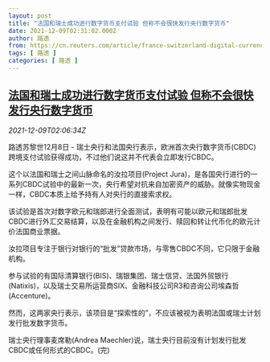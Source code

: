```yaml
---
layout: post
title: "法国和瑞士成功进行数字货币支付试验 但称不会很快发行央行数字货币"
date: 2021-12-09T02:31:02.000Z
author: 路透
from: https://cn.reuters.com/article/france-switzerland-digital-currency-1209-idCNKBS2IO052
tags: [ 路透 ]
categories: [ 路透 ]
---
```

<!--1639017062000-->
[法国和瑞士成功进行数字货币支付试验 但称不会很快发行央行数字货币](https://cn.reuters.com/article/france-switzerland-digital-currency-1209-idCNKBS2IO052)
------

<div>
<div><i>2021-12-09T02:06:34Z</i></div><p>路透苏黎世12月8日 - 瑞士央行和法国央行表示，欧洲首次央行数字货币(CBDC)跨境支付试验获得成功，不过他们说这并不代表会立即发行CBDC。</p><p>这个以法国和瑞士之间山脉命名的汝拉项目(Project Jura)，是各国央行进行的一系列CBDC试验中的最新一次，央行希望对抗来自加密资产的威胁。就像实物现金一样，CBDC本质上给予持有人对央行的直接索求权。</p><p>该试验是首次对数字欧元和瑞郎进行全面测试，表明有可能以欧元和瑞郎批发CBDC进行外汇交易结算，以及在金融机构之间发行、赎回和转让代币化的欧元计价法国商业票据。</p><p>汝拉项目专注于银行对银行的“批发”贷款市场，与零售CBDC不同，它只限于金融机构。</p><p>参与试验的有国际清算银行(BIS)、瑞银集团、瑞士信贷、法国外贸银行(Natixis)，以及瑞士交易所运营商SIX、金融科技公司R3和咨询公司埃森哲(Accenture)。</p><p>然而，这两家央行表示，该项目是“探索性的”，不应该被视为表明法国或瑞士计划发行批发数字货币。</p><p>瑞士央行理事麦席勒(Andrea Maechler)说，瑞士央行目前没有计划发行批发CBDC或任何形式的CBDC。(完)</p>
</div>
